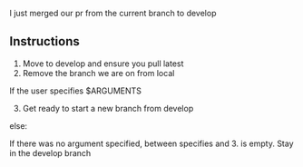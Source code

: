 I just merged our pr from the current branch to develop

## Instructions

1. Move to develop and ensure you pull latest
2. Remove the branch we are on from local

If the user specifies $ARGUMENTS

3. Get ready to start a new branch from develop

else:

If there was no argument specified, between specifies and 3. is empty. Stay in the develop branch

